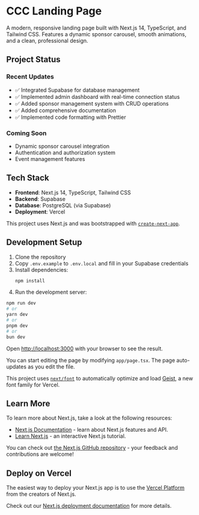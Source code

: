 # CCC Landing Page

A modern, responsive landing page built with Next.js 14, TypeScript, and Tailwind CSS. Features a dynamic sponsor carousel, smooth animations, and a clean, professional design.

## Project Status

### Recent Updates
- ✅ Integrated Supabase for database management
- ✅ Implemented admin dashboard with real-time connection status
- ✅ Added sponsor management system with CRUD operations
- ✅ Added comprehensive documentation
- ✅ Implemented code formatting with Prettier

### Coming Soon
- Dynamic sponsor carousel integration
- Authentication and authorization system
- Event management features

## Tech Stack
- **Frontend**: Next.js 14, TypeScript, Tailwind CSS
- **Backend**: Supabase
- **Database**: PostgreSQL (via Supabase)
- **Deployment**: Vercel

This project uses Next.js and was bootstrapped with [`create-next-app`](https://nextjs.org/docs/app/api-reference/cli/create-next-app).

## Development Setup

1. Clone the repository
2. Copy `.env.example` to `.env.local` and fill in your Supabase credentials
3. Install dependencies:
   ```bash
   npm install
   ```
4. Run the development server:

```bash
npm run dev
# or
yarn dev
# or
pnpm dev
# or
bun dev
```

Open [http://localhost:3000](http://localhost:3000) with your browser to see the result.

You can start editing the page by modifying `app/page.tsx`. The page auto-updates as you edit the file.

This project uses [`next/font`](https://nextjs.org/docs/app/building-your-application/optimizing/fonts) to automatically optimize and load [Geist](https://vercel.com/font), a new font family for Vercel.

## Learn More

To learn more about Next.js, take a look at the following resources:

- [Next.js Documentation](https://nextjs.org/docs) - learn about Next.js features and API.
- [Learn Next.js](https://nextjs.org/learn) - an interactive Next.js tutorial.

You can check out [the Next.js GitHub repository](https://github.com/vercel/next.js) - your feedback and contributions are welcome!

## Deploy on Vercel

The easiest way to deploy your Next.js app is to use the [Vercel Platform](https://vercel.com/new?utm_medium=default-template&filter=next.js&utm_source=create-next-app&utm_campaign=create-next-app-readme) from the creators of Next.js.

Check out our [Next.js deployment documentation](https://nextjs.org/docs/app/building-your-application/deploying) for more details.
